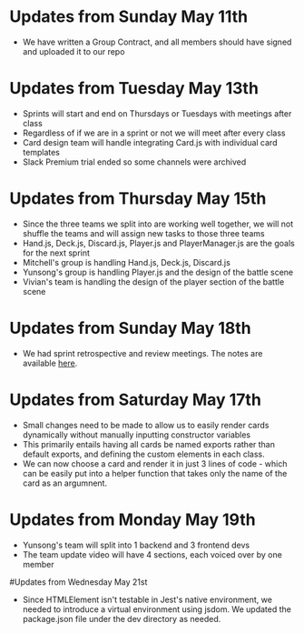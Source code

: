 # Updates from Sunday May 11th
- We have written a Group Contract, and all members should have signed and uploaded it to our repo

# Updates from Tuesday May 13th
- Sprints will start and end on Thursdays or Tuesdays with meetings after class
- Regardless of if we are in a sprint or not we will meet after every class
- Card design team will handle integrating Card.js with individual card templates
- Slack Premium trial ended so some channels were archived

# Updates from Thursday May 15th
- Since the three teams we split into are working well together, we will not shuffle the teams and will assign new tasks to those three teams
- Hand.js, Deck.js, Discard.js, Player.js and PlayerManager.js are the goals for the next sprint
- Mitchell's group is handling Hand.js, Deck.js, Discard.js
- Yunsong's group is handling Player.js and the design of the battle scene
- Vivian's team is handling the design of the player section of the battle scene

# Updates from Sunday May 18th
- We had sprint retrospective and review meetings. The notes are available [here](https://github.com/Team-Black-Hat-White-Hat/Card-Game-Project/blob/main/admin/retrospective/051825-retrospective.md).

# Updates from Saturday May 17th
- Small changes need to be made to allow us to easily render cards dynamically without manually inputting constructor variables
- This primarily entails having all cards be named exports rather than default exports, and defining the custom elements in each class.
- We can now choose a card and render it in just 3 lines of code - which can be easily put into a helper function that takes only the name of the card as an argumnent.

# Updates from Monday May 19th
-  Yunsong's team will split into 1 backend and 3 frontend devs
-  The team update video will have 4 sections, each voiced over by one member

#Updates from Wednesday May 21st
- Since HTMLElement isn't testable in Jest's native environment, we needed to introduce a virtual environment using jsdom. We updated the package.json file under the dev directory as needed.
